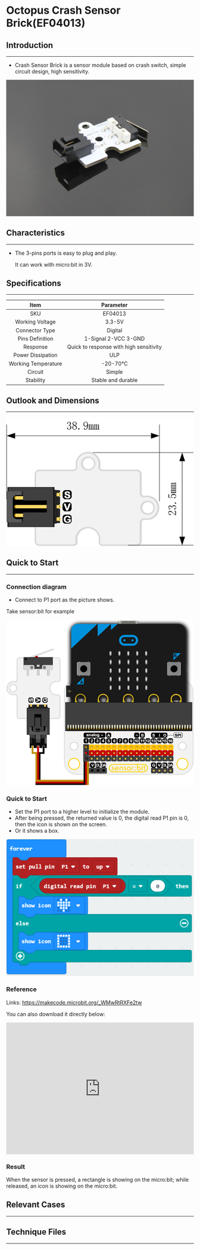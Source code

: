 # Octopus Crash Sensor Brick(EF04013)

## Introduction
---
- Crash Sensor Brick is a sensor module based on crash switch, simple circuit design, high sensitivity.


 ![](./images/YR7t4Pj.jpg)

## Characteristics
---
- The 3-pins ports is easy to plug and play.

  It can work with micro:bit in 3V. 

## Specifications
---

Item | Parameter 
:-: | :-: 
SKU|EF04013
Working Voltage|3.3-5V
   Connector Type    |Digital
Pins Definition|1-Signal 2-VCC 3-GND
Response|Quick to response with high sensitivity
Power Dissipation|ULP
Working Temperature|-20-70℃
Circuit|Simple
Stability|Stable and durable
## Outlook and Dimensions
---

 ![](./images/vtK7bwP.png)

## Quick to Start
---
### Connection diagram
- Connect to P1 port as the picture shows.

Take sensor:bit for example

 ![](./images/UUQlBRi.png)

### Quick to Start
- Set the P1 port to a higher level to initialize the module.
- After being pressed, the returned value is 0,  the digital read P1 pin is  0, then the icon is shown on the screen.
- Or it shows a box.

 ![](./images/Lp93T7L.png)

### Reference
Links: https://makecode.microbit.org/_WMwRtRXFe2tw

You can also download it directly below:

<div style="position:relative;height:0;padding-bottom:70%;overflow:hidden;"><iframe style="position:absolute;top:0;left:0;width:100%;height:100%;" src="https://makecode.microbit.org/#pub:_WMwRtRXFe2tw" frameborder="0" sandbox="allow-popups allow-forms allow-scripts allow-same-origin"></iframe></div>  


### Result



When the sensor is pressed, a rectangle is showing on the micro:bit; while released, an icon is showing on the micro:bit.

## Relevant Cases 
---

## Technique Files
---
